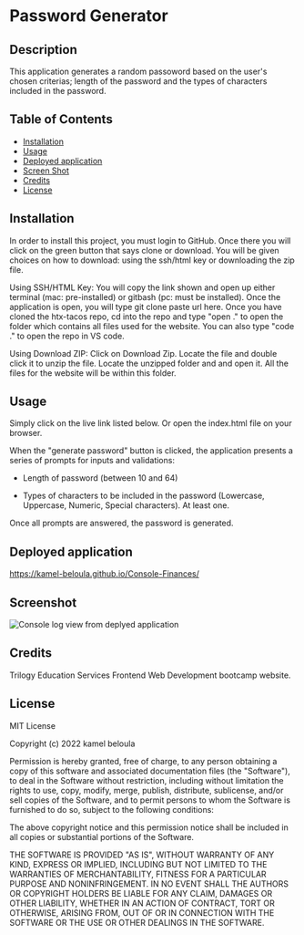 # Password Generator


## Description

This application generates a random passoword based on the user's chosen criterias; length of the password and the types of characters included in the password.


## Table of Contents

- [Installation](#installation)
- [Usage](#usage)
- [Deployed application](#deployed-application)
- [Screen Shot](#screenshot)
- [Credits](#credits)
- [License](#license)


## Installation


In order to install this project, you must login to GitHub. Once there you will click on the green button that says clone or download. You will be given choices on how to download: using the ssh/html key or downloading the zip file.

Using SSH/HTML Key: You will copy the link shown and open up either terminal (mac: pre-installed) or gitbash (pc: must be installed). Once the application is open, you will type git clone paste url here. Once you have cloned the htx-tacos repo, cd into the repo and type "open ." to open the folder which contains all files used for the website. You can also type "code ." to open the repo in VS code.

Using Download ZIP: Click on Download Zip. Locate the file and double click it to unzip the file. Locate the unzipped folder and and open it. All the files for the website will be within this folder.

## Usage

Simply click on the live link listed below. Or open the index.html file on your browser.

When the "generate password" button is clicked, the application presents a series of prompts for inputs and validations:

- Length of password (between 10 and 64)

- Types of characters to be included in the password (Lowercase, Uppercase, Numeric, Special characters). At least one.

Once all prompts are answered, the password is generated.

## Deployed application
https://kamel-beloula.github.io/Console-Finances/


## Screenshot
![Console log view from deplyed application](./images/console-log.png)


## Credits

Trilogy Education Services Frontend Web Development bootcamp website.  



## License

MIT License

Copyright (c) 2022 kamel beloula

Permission is hereby granted, free of charge, to any person obtaining a copy of this software and associated documentation files (the "Software"), to deal in the Software without restriction, including without limitation the rights to use, copy, modify, merge, publish, distribute, sublicense, and/or sell copies of the Software, and to permit persons to whom the Software is furnished to do so, subject to the following conditions:

The above copyright notice and this permission notice shall be included in all copies or substantial portions of the Software.

THE SOFTWARE IS PROVIDED "AS IS", WITHOUT WARRANTY OF ANY KIND, EXPRESS OR IMPLIED, INCLUDING BUT NOT LIMITED TO THE WARRANTIES OF MERCHANTABILITY, FITNESS FOR A PARTICULAR PURPOSE AND NONINFRINGEMENT. IN NO EVENT SHALL THE AUTHORS OR COPYRIGHT HOLDERS BE LIABLE FOR ANY CLAIM, DAMAGES OR OTHER LIABILITY, WHETHER IN AN ACTION OF CONTRACT, TORT OR OTHERWISE, ARISING FROM, OUT OF OR IN CONNECTION WITH THE SOFTWARE OR THE USE OR OTHER DEALINGS IN THE SOFTWARE.